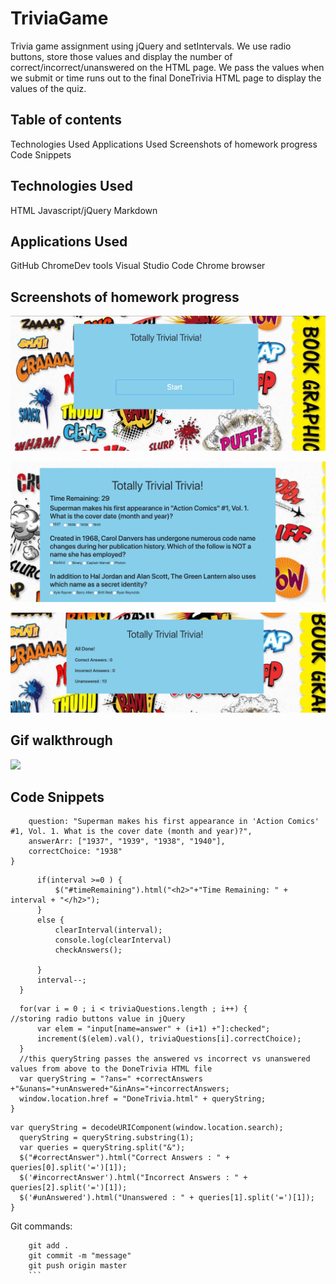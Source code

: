 # TriviaGame
Trivia game assignment using jQuery and setIntervals. We use radio buttons, store those values and display the number
of correct/incorrect/unanswered on the HTML page. We pass the values when we submit or time runs out to the final DoneTrivia 
HTML page to display the values of the quiz.

## Table of contents
Technologies Used
Applications Used
Screenshots of homework progress
Code Snippets

## Technologies Used
HTML
Javascript/jQuery
Markdown

## Applications Used
GitHub
ChromeDev tools
Visual Studio Code
Chrome browser

## Screenshots of homework progress

![Code progression Final](https://github.com/krishnaaddala/TriviaGame/blob/master/assets/images/triviaGameStart.png "Trivia Game Start")

![Code progression Final](https://github.com/krishnaaddala/TriviaGame/blob/master/assets/images/triviaQuiz.png "Trivia Quiz section")

![Code progression Final](https://github.com/krishnaaddala/TriviaGame/blob/master/assets/images/finalDoneImage.png "Final Done Trivia Page")

## Gif walkthrough

![](triviaGame.gif)

## Code Snippets

```var triviaQuestions = [{
    question: "Superman makes his first appearance in 'Action Comics' #1, Vol. 1. What is the cover date (month and year)?",
    answerArr: ["1937", "1939", "1938", "1940"],
    correctChoice: "1938"
}
  ```

  ```function decrement() {
        if(interval >=0 ) {
            $("#timeRemaining").html("<h2>"+"Time Remaining: " + interval + "</h2>");
        }
        else {
            clearInterval(interval);
            console.log(clearInterval)
            checkAnswers();

        }
        interval--;
    }
  ```

  ```$function checkAnswers(){
    for(var i = 0 ; i < triviaQuestions.length ; i++) {
//storing radio buttons value in jQuery
        var elem = "input[name=answer" + (i+1) +"]:checked";
        increment($(elem).val(), triviaQuestions[i].correctChoice);
    }
    //this queryString passes the answered vs incorrect vs unanswered values from above to the DoneTrivia HTML file
    var queryString = "?ans=" +correctAnswers +"&unans="+unAnswered+"&inAns="+incorrectAnswers;
    window.location.href = "DoneTrivia.html" + queryString;
}
  ```
  ```function gameCompleted(){
var queryString = decodeURIComponent(window.location.search);
    queryString = queryString.substring(1);
    var queries = queryString.split("&");
    $("#correctAnswer").html("Correct Answers : " + queries[0].split('=')[1]);
    $('#incorrectAnswer').html("Incorrect Answers : " + queries[2].split('=')[1]);
    $('#unAnswered').html("Unanswered : " + queries[1].split('=')[1]);
}
  ```
Git commands:

```git status
    git add .
    git commit -m "message"
    git push origin master
    ```
